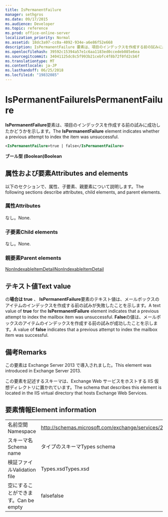 ```yaml
---
title: IsPermanentFailure
manager: sethgros
ms.date: 09/17/2015
ms.audience: Developer
ms.topic: reference
ms.prod: office-online-server
localization_priority: Normal
ms.assetid: 18dc3a97-cc0a-4092-934e-a6e86f52e668
description: IsPermanentFailure 要素は、項目のインデックスを作成する前の試みに成功したかどうかを示します。
ms.openlocfilehash: 39592c15394a57e1c6aa1183ed0ccedeb085e6ea
ms.sourcegitcommit: 34041125dc8c5f993b21cebfc4f8b72f0fd2cb6f
ms.translationtype: MT
ms.contentlocale: ja-JP
ms.lasthandoff: 06/25/2018
ms.locfileid: "19832085"
---
```

# <a name="ispermanentfailure"></a><span data-ttu-id="5b6a3-103">IsPermanentFailure</span><span class="sxs-lookup"><span data-stu-id="5b6a3-103">IsPermanentFailure</span></span>

<span data-ttu-id="5b6a3-104">**IsPermanentFailure**要素は、項目のインデックスを作成する前の試みに成功したかどうかを示します。</span><span class="sxs-lookup"><span data-stu-id="5b6a3-104">The **IsPermanentFailure** element indicates whether a previous attempt to index the item was unsuccessful.</span></span> 
  
```XML
<IsPermanentFailure>true | false</IsPermanentFailure>
```

 <span data-ttu-id="5b6a3-105">**ブール型 (Boolean)**</span><span class="sxs-lookup"><span data-stu-id="5b6a3-105">**Boolean**</span></span>
## <a name="attributes-and-elements"></a><span data-ttu-id="5b6a3-106">属性および要素</span><span class="sxs-lookup"><span data-stu-id="5b6a3-106">Attributes and elements</span></span>

<span data-ttu-id="5b6a3-107">以下のセクションで、属性、子要素、親要素について説明します。</span><span class="sxs-lookup"><span data-stu-id="5b6a3-107">The following sections describe attributes, child elements, and parent elements.</span></span>
  
### <a name="attributes"></a><span data-ttu-id="5b6a3-108">属性</span><span class="sxs-lookup"><span data-stu-id="5b6a3-108">Attributes</span></span>

<span data-ttu-id="5b6a3-109">なし。</span><span class="sxs-lookup"><span data-stu-id="5b6a3-109">None.</span></span>
  
### <a name="child-elements"></a><span data-ttu-id="5b6a3-110">子要素</span><span class="sxs-lookup"><span data-stu-id="5b6a3-110">Child elements</span></span>

<span data-ttu-id="5b6a3-111">なし。</span><span class="sxs-lookup"><span data-stu-id="5b6a3-111">None.</span></span>
  
### <a name="parent-elements"></a><span data-ttu-id="5b6a3-112">親要素</span><span class="sxs-lookup"><span data-stu-id="5b6a3-112">Parent elements</span></span>

[<span data-ttu-id="5b6a3-113">NonIndexableItemDetail</span><span class="sxs-lookup"><span data-stu-id="5b6a3-113">NonIndexableItemDetail</span></span>](nonindexableitemdetail.md)
  
## <a name="text-value"></a><span data-ttu-id="5b6a3-114">テキスト値</span><span class="sxs-lookup"><span data-stu-id="5b6a3-114">Text value</span></span>

<span data-ttu-id="5b6a3-115">の**場合は true** 、 **IsPermanentFailure**要素のテキスト値は、メールボックスのアイテムのインデックスを作成する前の試みが失敗したことを示します。</span><span class="sxs-lookup"><span data-stu-id="5b6a3-115">A text value of **true** for the **IsPermanentFailure** element indicates that a previous attempt to index the mailbox item was unsuccessful.</span></span> <span data-ttu-id="5b6a3-116">**False**の値は、メールボックスのアイテムのインデックスを作成する前の試みが成功したことを示します。</span><span class="sxs-lookup"><span data-stu-id="5b6a3-116">A value of **false** indicates that a previous attempt to index the mailbox item was successful.</span></span> 
  
## <a name="remarks"></a><span data-ttu-id="5b6a3-117">備考</span><span class="sxs-lookup"><span data-stu-id="5b6a3-117">Remarks</span></span>

<span data-ttu-id="5b6a3-118">この要素は Exchange Server 2013 で導入されました。</span><span class="sxs-lookup"><span data-stu-id="5b6a3-118">This element was introduced in Exchange Server 2013.</span></span>
  
<span data-ttu-id="5b6a3-119">この要素を記述するスキーマは、Exchange Web サービスをホストする IIS 仮想ディレクトリに置かれています。</span><span class="sxs-lookup"><span data-stu-id="5b6a3-119">The schema that describes this element is located in the IIS virtual directory that hosts Exchange Web Services.</span></span>
  
## <a name="element-information"></a><span data-ttu-id="5b6a3-120">要素情報</span><span class="sxs-lookup"><span data-stu-id="5b6a3-120">Element information</span></span>

|||
|:-----|:-----|
|<span data-ttu-id="5b6a3-121">名前空間</span><span class="sxs-lookup"><span data-stu-id="5b6a3-121">Namespace</span></span>  <br/> |http://schemas.microsoft.com/exchange/services/2006/types  <br/> |
|<span data-ttu-id="5b6a3-122">スキーマ名</span><span class="sxs-lookup"><span data-stu-id="5b6a3-122">Schema name</span></span>  <br/> |<span data-ttu-id="5b6a3-123">タイプのスキーマ</span><span class="sxs-lookup"><span data-stu-id="5b6a3-123">Types schema</span></span>  <br/> |
|<span data-ttu-id="5b6a3-124">検証ファイル</span><span class="sxs-lookup"><span data-stu-id="5b6a3-124">Validation file</span></span>  <br/> |<span data-ttu-id="5b6a3-125">Types.xsd</span><span class="sxs-lookup"><span data-stu-id="5b6a3-125">Types.xsd</span></span>  <br/> |
|<span data-ttu-id="5b6a3-126">空にすることができます。</span><span class="sxs-lookup"><span data-stu-id="5b6a3-126">Can be empty</span></span>  <br/> |<span data-ttu-id="5b6a3-127">false</span><span class="sxs-lookup"><span data-stu-id="5b6a3-127">false</span></span>  <br/> |
   

